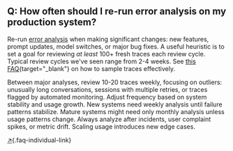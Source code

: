 ## Q: How often should I re-run error analysis on my production system?

Re-run [error analysis](#q-why-is-error-analysis-so-important-in-llm-evals-and-how-is-it-performed) when making significant changes: new features, prompt updates, model switches, or major bug fixes. A useful heuristic is to set a goal for reviewing _at least_ 100+ fresh traces each review cycle.  Typical review cycles we've seen range from 2-4 weeks.  See [this FAQ](#q-how-can-i-efficiently-sample-production-traces-for-review){target="_blank"} on how to sample traces effectively.

Between major analyses, review 10-20 traces weekly, focusing on outliers: unusually long conversations, sessions with multiple retries, or traces flagged by automated monitoring. Adjust frequency based on system stability and usage growth. New systems need weekly analysis until failure patterns stabilize. Mature systems might need only monthly analysis unless usage patterns change. Always analyze after incidents, user complaint spikes, or metric drift. Scaling usage introduces new edge cases.

[↗](/blog/posts/evals-faq/how-often-should-i-re-run-error-analysis-on-my-production-system.html){.faq-individual-link}